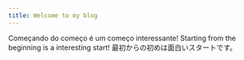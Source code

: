 ```yaml
---
title: Welcome to my blog
---
```


Começando do começo é um começo interessante!
Starting from the beginning is a interesting start!
最初からの初めは面白いスタートです。


